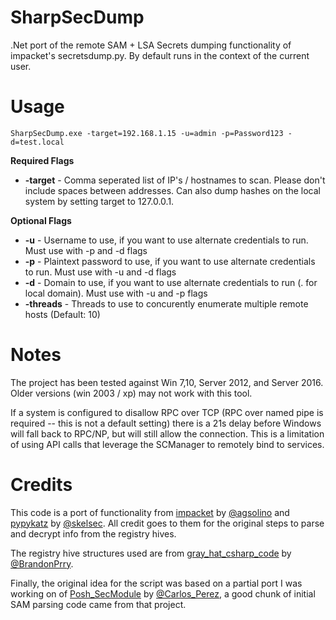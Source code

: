 # SharpSecDump
 .Net port of the remote SAM + LSA Secrets dumping functionality of impacket's secretsdump.py.  By default runs in the context of the current user.
 
 # Usage
 `SharpSecDump.exe -target=192.168.1.15 -u=admin -p=Password123 -d=test.local`
 
 **Required Flags**
 - **-target** - Comma seperated list of IP's / hostnames to scan.  Please don't include spaces between addresses.  Can also dump hashes on the local system by setting target to 127.0.0.1.
 
 **Optional Flags**
- **-u** - Username to use, if you want to use alternate credentials to run. Must use with -p and -d flags
- **-p** - Plaintext password to use, if you want to use alternate credentials to run. Must use with -u and -d flags
- **-d** - Domain to use, if you want to use alternate credentials to run (. for local domain). Must use with -u and -p flags
- **-threads** - Threads to use to concurently enumerate multiple remote hosts (Default: 10)

# Notes
The project has been tested against Win 7,10, Server 2012, and Server 2016.  Older versions (win 2003 / xp) may not work with this tool.

If a system is configured to disallow RPC over TCP (RPC over named pipe is required -- this is not a default setting) there is a 21s delay before Windows will fall back to RPC/NP, but will still allow the connection. This is a limitation of using API calls that leverage the SCManager to remotely bind to services.  
  
 # Credits
This code is a port of functionality from [impacket](https://github.com/SecureAuthCorp/impacket) by [@agsolino](https://twitter.com/agsolino) and [pypykatz](https://github.com/skelsec/pypykatz) by [@skelsec](https://twitter.com/SkelSec).  All credit goes to them for the original steps to parse and decrypt info from the registry hives.

The registry hive structures used are from [gray_hat_csharp_code](https://github.com/brandonprry/gray_hat_csharp_code) by [@BrandonPrry](https://twitter.com/BrandonPrry).

Finally, the original idea for the script was based on a partial port I was working on of [Posh_SecModule](https://github.com/darkoperator/Posh-SecMod) by [@Carlos_Perez](https://twitter.com/Carlos_Perez), a good chunk of initial SAM parsing code came from that project.

